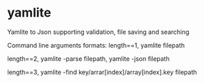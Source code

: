 # yamlite
Yamlite to Json supporting validation, file saving and searching

Command line arguments formats:
length==1, yamlite filepath

length==2, yamlite -parse filepath, yamlite -json filepath

length==3, yamlite -find key/arrar[index]/array[index].key filepath

